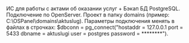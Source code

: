 ИС для работы с актами об оказании услуг + Бэкап БД PostgreSQL. Подключение по OpenServer. Проект в папку domains (пример: C:\OSPanel\domains\aktuslug). Параметры подключения менять в файлах в строчках: $dbconn = pg_connect("hostaddr = 127.0.0.1 port = 5433 dbname = aktuslugi user = postgres password = ********").
